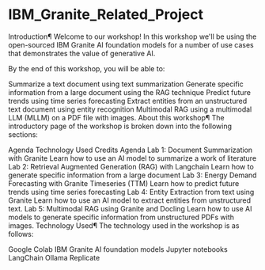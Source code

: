 # IBM_Granite_Related_Project

Introduction¶
Welcome to our workshop! In this workshop we'll be using the open-sourced IBM Granite AI foundation models for a number of use cases that demonstrates the value of generative AI.

By the end of this workshop, you will be able to:

Summarize a text document using text summarization
Generate specific information from a large document using the RAG technique
Predict future trends using time series forecasting
Extract entities from an unstructured text document using entity recognition
Multimodal RAG using a multimodal LLM (MLLM) on a PDF file with images.
About this workshop¶
The introductory page of the workshop is broken down into the following sections:

Agenda
Technology Used
Credits
Agenda
Lab 1: Document Summarization with Granite	Learn how to use an AI model to summarize a work of literature
Lab 2: Retrieval Augmented Generation (RAG) with Langchain	Learn how to generate specific information from a large document
Lab 3: Energy Demand Forecasting with Granite Timeseries (TTM)	Learn how to predict future trends using time series forecasting
Lab 4: Entity Extraction from text using Granite	Learn how to use an AI model to extract entities from unstructured text.
Lab 5: Multimodal RAG using Granite and Docling	Learn how to use AI models to generate specific information from unstructured PDFs with images.
Technology Used¶
The technology used in the workshop is as follows:

Google Colab
IBM Granite AI foundation models
Jupyter notebooks
LangChain
Ollama
Replicate
